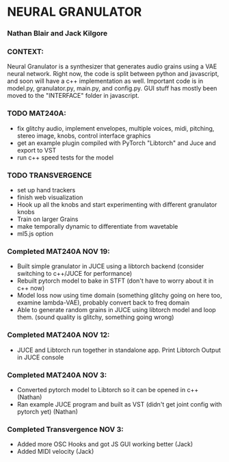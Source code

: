 # NEURAL GRANULATOR

### Nathan Blair and Jack Kilgore

### CONTEXT:

Neural Granulator is a synthesizer that generates audio grains using a VAE neural network. Right now, the code is split between python and javascript, and soon will have a c++ implementation as well. Important code is in model.py, granulator.py, main.py, and config.py. GUI stuff has mostly been moved to the "INTERFACE" folder in javascript. 

### TODO MAT240A:

- fix glitchy audio, implement envelopes, multiple voices, midi, pitching, stereo image, knobs, control interface graphics
- get an example plugin compiled with PyTorch "Libtorch" and Juce and export to VST
- run c++ speed tests for the model

### TODO TRANSVERGENCE

- set up hand trackers
- finish web visualization
- Hook up all the knobs and start experimenting with different granulator knobs
- Train on larger Grains
- make temporally dynamic to differentiate from wavetable
- ml5.js option

### Completed MAT240A NOV 19:
 - Built simple granulator in JUCE using a libtorch backend (consider switching to c++/JUCE for performance)
 - Rebuilt pytorch model to bake in STFT (don't have to worry about it in c++ now)
 - Model loss now using time domain (something glitchy going on here too, examine lambda-VAE), probably convert back to freq domain
 - Able to generate random grains in JUCE using libtorch model and loop them. (sound quality is glitchy, something going wrong)

### Completed MAT240A NOV 12:
 - JUCE and Libtorch run together in standalone app. Print Libtorch Output in JUCE console

### Completed MAT240A NOV 3:

- Converted pytorch model to Libtorch so it can be opened in c++ (Nathan)
- Ran example JUCE program and built as VST (didn't get joint config with pytorch yet) (Nathan)

### Completed Transvergence NOV 3:

- Added more OSC Hooks and got JS GUI working better (Jack)
- Added MIDI velocity (Jack)


